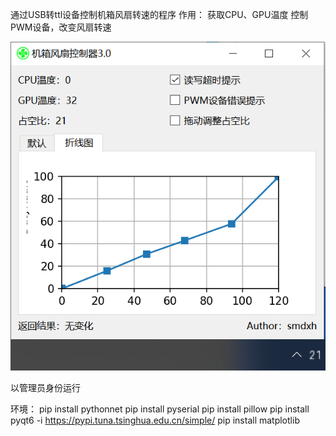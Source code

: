 通过USB转ttl设备控制机箱风扇转速的程序
作用：
获取CPU、GPU温度
控制PWM设备，改变风扇转速

![alt text](image.png)

以管理员身份运行

环境：
pip install pythonnet
pip install pyserial
pip install pillow
pip install pyqt6 -i https://pypi.tuna.tsinghua.edu.cn/simple/
pip install matplotlib